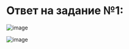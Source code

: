 # Ответ на задание №1: 


![image](https://user-images.githubusercontent.com/107581500/198845352-fb424492-ec72-4892-a9af-12335b869067.png)


![image](https://user-images.githubusercontent.com/107581500/198845347-59a68ffd-04c8-4065-8bae-11dcb4819336.png)

